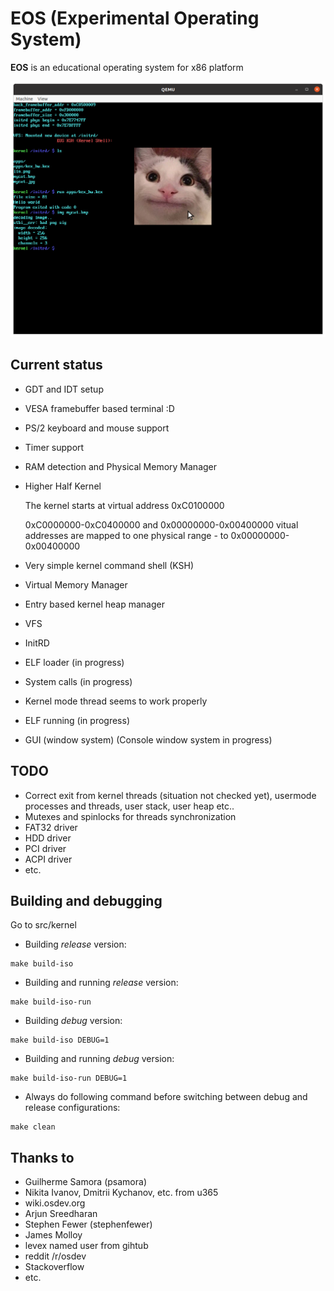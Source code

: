 # EOS (Experimental Operating System)

**EOS** is an educational operating system for x86 platform

![Screenshot](https://github.com/rgimad/EOS/blob/master/screenshots/screen1.png "Screenshot")

## Current status

- GDT and IDT setup
- VESA framebuffer based terminal :D
- PS/2 keyboard and mouse support
- Timer support
- RAM detection and Physical Memory Manager
- Higher Half Kernel

  The kernel starts at virtual address 0xC0100000

  0xC0000000-0xC0400000 and 0x00000000-0x00400000 vitual addresses are mapped to one physical range - to 0x00000000-0x00400000
- Very simple kernel command shell (KSH)
- Virtual Memory Manager
- Entry based kernel heap manager
- VFS
- InitRD
- ELF loader (in progress)
- System calls (in progress)
- Kernel mode thread seems to work properly
- ELF running (in progress)
- GUI (window system) (Console window system in progress)

## TODO

- Correct exit from kernel threads (situation not checked yet), usermode processes and threads, user stack, user heap etc..
- Mutexes and spinlocks for threads synchronization
- FAT32 driver
- HDD driver
- PCI driver
- ACPI driver
- etc.

## Building and debugging
Go to src/kernel

- Building *release* version:

```Shell
make build-iso
```

- Building and running *release* version:

```Shell
make build-iso-run
```

- Building *debug* version:

```Shell
make build-iso DEBUG=1
```

- Building and running *debug* version:

```Shell
make build-iso-run DEBUG=1
```

- Always do following command before switching between debug and release configurations:

```Shell
make clean
```

## Thanks to

- Guilherme Samora (psamora)
- Nikita Ivanov, Dmitrii Kychanov, etc. from u365
- wiki.osdev.org
- Arjun Sreedharan
- Stephen Fewer (stephenfewer)
- James Molloy
- levex named user from gihtub
- reddit /r/osdev
- Stackoverflow
- etc.
